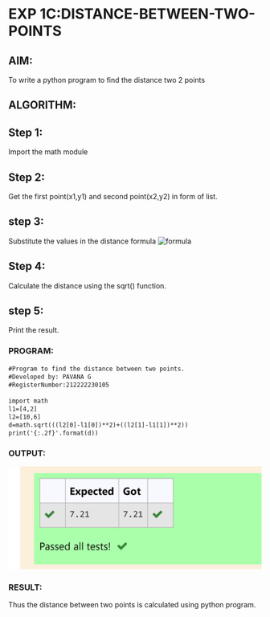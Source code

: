 # EXP 1C:DISTANCE-BETWEEN-TWO-POINTS

## AIM:
To write a python program to find the distance two 2 points

## ALGORITHM:
## Step 1:  
Import the math module
## Step 2:  
Get the first point(x1,y1) and second point(x2,y2) in form of list.
## step 3: 
 Substitute the values in the distance formula  ![formula](/formula.JPG)
## Step 4: 
 Calculate the distance using the sqrt() function.
## step 5:  
Print the result.

### PROGRAM:
```
#Program to find the distance between two points.
#Developed by: PAVANA G
#RegisterNumber:212222230105

import math
l1=[4,2]
l2=[10,6]
d=math.sqrt(((l2[0]-l1[0])**2)+((l2[1]-l1[1])**2))
print('{:.2f}'.format(d))

```
### OUTPUT:

![DISTANCE-BETWEEN-TWO-POINTS](ouput.png)

### RESULT:
Thus the distance between two points is calculated using python program.